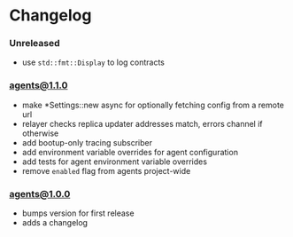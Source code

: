 # Changelog

### Unreleased

- use `std::fmt::Display` to log contracts

### agents@1.1.0

- make \*Settings::new async for optionally fetching config from a remote url
- relayer checks replica updater addresses match, errors channel if otherwise
- add bootup-only tracing subscriber
- add environment variable overrides for agent configuration
- add tests for agent environment variable overrides
- remove `enabled` flag from agents project-wide

### agents@1.0.0

- bumps version for first release
- adds a changelog
